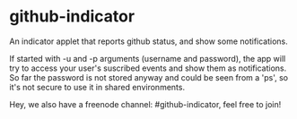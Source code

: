 github-indicator
================

An indicator applet that reports github status, and show some notifications.

If started with -u and -p arguments (username and password), the app will try
to access your user's suscribed events and show them as notifications. So far
the password is not stored anyway and could be seen from a 'ps', so it's not
secure to use it in shared environments.



Hey, we also have a freenode channel: #github-indicator, feel free to join!
